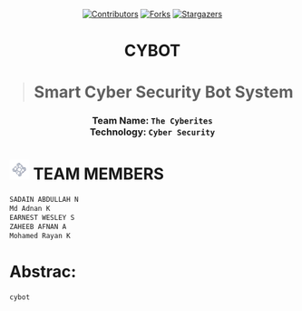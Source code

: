 <div align="center">

[![Contributors][contributors-shield]][contributors-url]
[![Forks][forks-shield]][forks-url]
[![Stargazers][stars-shield]][stars-url]

                   
# CYBOT
  </div> 
  
  <div align="center">
  
 ># **Smart Cyber Security Bot System**      
<h3>

**Team Name: `The Cyberites` <br> Technology: `Cyber Security`**

</h3>
</div>

# **<img src="https://github.com/sadain/My-assets/blob/main/teamwork%20hands%20graphic.png" width="35px" height="35px" alt="Teams"></img> TEAM MEMBERS**


```
SADAIN ABDULLAH N
Md Adnan K
EARNEST WESLEY S
ZAHEEB AFNAN A
Mohamed Rayan K
```

# Abstrac:
 
    cybot



[contributors-shield]: https://img.shields.io/github/contributors/sadain/CYBOT---Smart-Cyber-Security-Bot-System.svg?style=for-the-badge
[contributors-url]:https://github.com/sadain/CYBOT---Smart-Cyber-Security-Bot-System/graphs/contributors
[forks-shield]: https://img.shields.io/github/forks/sadain/CYBOT---Smart-Cyber-Security-Bot-System.svg?style=for-the-badge
[forks-url]:https://github.com/IBM-EPBL/sadain/CYBOT---Smart-Cyber-Security-Bot-System/members
[stars-shield]: https://img.shields.io/github/stars/sadain/CYBOT---Smart-Cyber-Security-Bot-System.svg?style=for-the-badge
[stars-url]:https://github.com/sadain/CYBOT---Smart-Cyber-Security-Bot-System/stargazers

